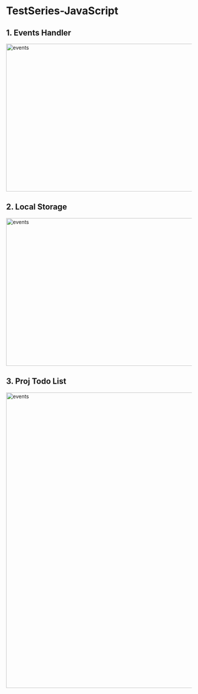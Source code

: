 #  TestSeries-JavaScript
## 1. Events Handler
 <a href="#"><img alt="events" width="800px" height="400px" src="https://github.com/user-attachments/assets/74aafc2d-9538-4ba8-9e6c-dd3a244c760f" /></a><br>
## 2. Local Storage
 <a href="#"><img alt="events" width="800px" height="400px" src="https://github.com/user-attachments/assets/de13e3c2-27ce-4f43-811e-7df433ddb6b3" /></a><br>
 ## 3. Proj Todo List
 <a href="#"><img alt="events" width="800px"  src="https://github.com/user-attachments/assets/789a3a25-412a-416e-855b-0e1db1ee5853" /></a><br>


